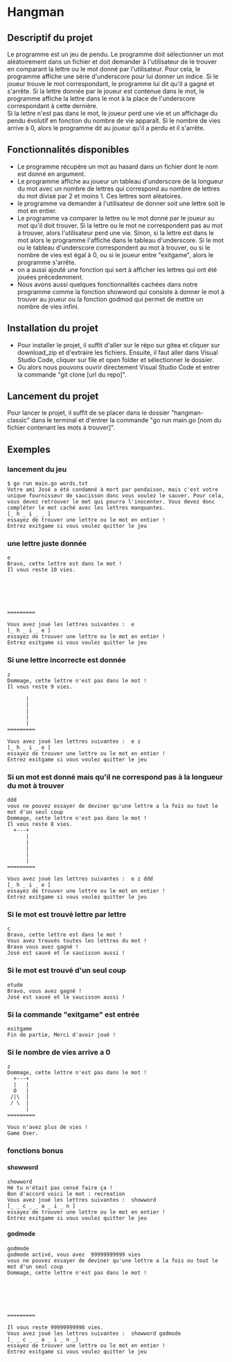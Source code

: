 # Hangman
## Descriptif du projet
Le programme est un jeu de pendu.
Le programme doit sélectionner un mot aléatoirement dans un fichier et doit demander à l'utilisateur de le trouver en comparant la lettre ou le mot donné par l'utilisateur.
Pour cela, le programme affiche une série d'underscore pour lui donner un indice.
Si le joueur trouve le mot correspondant, le programme lui dit qu'il a gagné et s'arrête.
Si la lettre donnée par le joueur est contenue dans le mot, le programme affiche la lettre dans le mot à la place de l'underscore correspondant à cette dernière.  
Si la lettre n'est pas dans le mot, le joueur perd une vie et un affichage du pendu évolutif en fonction du nombre de vie apparaît. Si le nombre de vies arrive à 0, alors le programme dit au joueur qu'il a perdu et il s'arrête. 
## Fonctionnalités disponibles
- Le programme récupère un mot au hasard dans un fichier dont le nom est donné en argument. 
- Le programme affiche au joueur un tableau d'underscore de la longueur du mot avec un nombre de lettres qui correspond au nombre de lettres du mot divisé par 2 et moins 1. Ces lettres sont aléatoires. 
- le programme va demander à l'utilisateur de donner soit une lettre soit le mot en entier. 
- Le programme va comparer la lettre ou le mot donné par le joueur au mot qu'il doit trouver. Si la lettre ou le mot ne correspondent pas au mot à trouver, alors l'utilisateur perd une vie. Sinon, si la lettre est dans le mot alors le programme l'affiche dans le tableau d'underscore. Si le mot ou le tableau d'underscore correspondent au mot à trouver, ou si le nombre de vies est égal à 0, ou si le joueur entre "exitgame", alors le programme s'arrête.
- on a aussi ajouté une fonction qui sert à afficher les lettres qui ont été jouées précedemment.
- Nous avons aussi quelques fonctionnalités cachées dans notre programme comme la fonction showword qui consiste à  donner le mot à trouver au joueur ou la fonction godmod qui permet de mettre un nombre de vies infini. 
## Installation du projet
- Pour installer le projet, il suffit d'aller sur le répo sur gitea et cliquer sur download_zip et d'extraire les fichiers. Ensuite, il faut aller dans Visual Studio Code, cliquer sur file et open folder et sélectionner le dossier.
- Ou alors nous pouvons ouvrir directement Visual Studio Code et entrer la commande "git clone [url du repo]".
## Lancement du projet
Pour lancer le projet, il suffit de se placer dans le dossier "hangman-classic" dans le terminal et d'entrer la commande "go run main.go [nom du fichier contenant les mots à trouver]". 
## Exemples
### lancement du jeu
 ```
 $ go run main.go words.txt
Votre ami José a été condamné à mort par pendaison, mais c'est votre unique fournisseur de saucisson donc vous voulez le sauver. Pour cela, vous devez retrouver le mot qui pourra l'inocenter. Vous devez donc compléter le mot caché avec les lettres manquantes.
[_ h _ i _ _ ]
essayez de trouver une lettre ou le mot en entier !
Entrez exitgame si vous voulez quitter le jeu
```
### une lettre juste donnée 
```
e
Bravo, cette lettre est dans le mot !
Il vous reste 10 vies.






=========

Vous avez joué les lettres suivantes :  e
[_ h _ i _ e ]
essayez de trouver une lettre ou le mot en entier !
Entrez exitgame si vous voulez quitter le jeu
```
### Si une lettre incorrecte est donnée
```
z
Dommage, cette lettre n'est pas dans le mot !
Il vous reste 9 vies.

      |
      |
      |
      |
      |
=========

Vous avez joué les lettres suivantes :  e z
[_ h _ i _ e ]
essayez de trouver une lettre ou le mot en entier !
Entrez exitgame si vous voulez quitter le jeu
```
### Si un mot est donné mais qu'il ne correspond pas à la longueur du mot à trouver
```
ddd
vous ne pouvez essayer de deviner qu'une lettre a la fois ou tout le mot d'un seul coup
Dommage, cette lettre n'est pas dans le mot !
Il vous reste 8 vies.
  +---+
      |
      |
      |
      |
      |
=========

Vous avez joué les lettres suivantes :  e z ddd
[_ h _ i _ e ]
essayez de trouver une lettre ou le mot en entier !
Entrez exitgame si vous voulez quitter le jeu
```
### Si le mot est trouvé lettre par lettre
```
c
Bravo, cette lettre est dans le mot !
Vous avez trouvés toutes les lettres du mot !
Bravo vous avez gagné !
José est sauvé et le saucisson aussi !
```
### Si le mot est trouvé d'un seul coup
```
etude
Bravo, vous avez gagné !
José est sauvé et le saucisson aussi !
```
### Si la commande "exitgame" est entrée
```
exitgame
Fin de partie, Merci d'avoir joué !
```
### Si le nombre de vies arrive a 0
```
z
Dommage, cette lettre n'est pas dans le mot !
  +---+
  |   |
  O   |
 /|\  |
 / \  |
      |
=========

Vous n'avez plus de vies !
Game Over.
```
### fonctions bonus
#### showword
```
showword
Hé tu n'était pas censé faire ça !
Bon d'accord voici le mot : recreation
Vous avez joué les lettres suivantes :  showword
[_ _ c _ _ a _ i _ n ]
essayez de trouver une lettre ou le mot en entier !
Entrez exitgame si vous voulez quitter le jeu
```
#### godmode
```
godmode
godmode activé, vous avez  99999999999 vies
vous ne pouvez essayer de deviner qu'une lettre a la fois ou tout le mot d'un seul coup
Dommage, cette lettre n'est pas dans le mot !






=========

Il vous reste 99999999998 vies.
Vous avez joué les lettres suivantes :  showword godmode
[_ _ c _ _ a _ i _ n _]
essayez de trouver une lettre ou le mot en entier !
Entrez exitgame si vous voulez quitter le jeu
```
